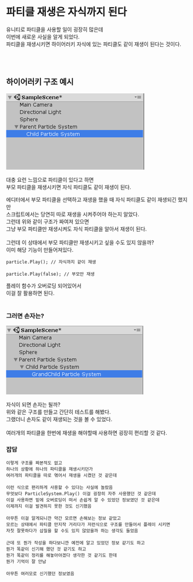# 파티클 재생은 자식까지 된다

유니티로 파티클을 사용할 일이 굉장히 많은데<br/>
이번에 새로운 사실을 알게 되었다.<br/>
파티클을 재생시키면 하이어러키 자식에 있는 파티클도 같이 재생이 된다는 것이다.<br/>

<br/>
<br/>  

## 하이어러키 구조 예시  

![ ](./Image/4-1.PNG)

대충 요런 느낌으로 파티클이 있다고 하면<br/>
부모 파티클을 재생시키면 자식 파티클도 같이 재생이 된다.<br/>  

에디터에서 부모 파티클을 선택하고 재생을 했을 때 자식 파티클도 같이 재생되긴 했지만<br/>
스크립트에서는 당연히 따로 재생을 시켜주어야 하는지 알았다.<br/>
그런데 위와 같이 구조가 짜여져 있으면<br/>
그냥 부모 파티클만 재생시켜도 자식 파티클을 알아서 재생이 된다.<br/>
<br/>
그런데 이 상태에서 부모 파티클만 재생시키고 싶을 수도 있지 않을까?<br/>
이미 해당 기능이 만들어져있다.<br/>
```
particle.Play(); // 자식까지 같이 재생

particle.Play(false); // 부모만 재생
```
플레이 함수가 오버로딩 되어있어서<br/>
이걸 잘 활용하면 된다.<br/>
<br/>

### 그러면 손자는?
![](./Image/4-2.PNG)

자식이 되면 손자는 될까?<br/>
위와 같은 구조를 만들고 간단히 테스트를 해봤다.<br/>
그랬더니 손자도 같이 재생되는 것을 볼 수 있었다.<br/>
<br/>
여러개의 파티클을 한번에 재생을 해야할때 사용하면 굉장히 편리할 것 같다.

### 잡담
```
이렇게 구조를 짜본적도 없고
하나의 상황에 하나의 파티클을 재생시키던가
여러개의 파티클을 따로 엮어서 재생을 시켰던 것 같은데

이런 식으로 편리하게 사용할 수 있다는 사실에 놀랐음
무엇보다 ParticleSystem.Play() 이걸 굉장히 자주 사용했던 것 같은데
이걸 사용하면 밑에 오버로딩이 떠서 손쉽게 알 수 있었던 정보였던 것 같은데
이제까지 이걸 발견하지 못한 것도 신기했음

아무튼 이걸 알게되니깐 약간 모르면 손해보는 정보 같았고
모르는 상태에서 파티클 만지작 거리다가 저런식으로 구조를 만들어서 플레이 시키면
자칫 잘못하다가 삽질을 할 수도 있지 않았을까 하는 생각도 들었음

근데 또 뭔가 작성을 하다보니깐 예전에 알고 있었던 정보 같기도 하고
뭔가 똑같이 신기해 했던 것 같기도 하고
뭔가 똑같이 정리를 해놓아야겠다 생각한 것 같기도 한데
뭔가 기억이 잘 안남

아무튼 여러모로 신기했던 정보였음
```